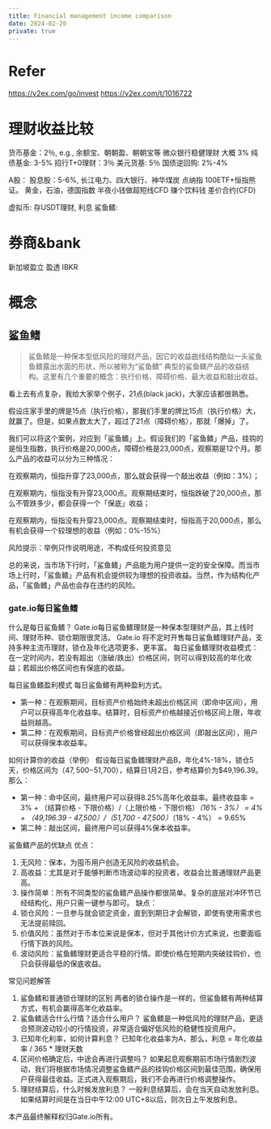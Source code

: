 ```yaml
---
title: Financial management income comparison
date: 2024-02-20
private: true
---
```

# Refer
https://v2ex.com/go/invest
    https://v2ex.com/t/1016722

# 理财收益比较
货币基金：2％, e.g., 余额宝、朝朝盈、朝朝宝等
    微众银行稳健理财 大概 3%
纯债基金: 3-5%
招行T+0理财：3％
美元货基: 5％
国债逆回购: 2%-4%

A股：
    股息股：5-6%, 长江电力、四大银行、神华煤炭
点纳指 100ETF+恒指熊证。
黄金，石油，德国指数
半夜小钱做超短线CFD 赚个饮料钱
    差价合约(CFD)

虚拟币:
    存USDT理财, 利息
    鲨鱼鳍:

# 券商&bank
新加坡盈立
盈透 IBKR

# 概念
## 鲨鱼鳍

> 鲨鱼鳍是一种保本型低风险的理财产品，因它的收益曲线结构酷似一头鲨鱼鱼鳍露出水面的形状，所以被称为“鲨鱼鳍”
典型的鲨鱼鳍产品的收益结构。这里有几个重要的概念：执行价格、障碍价格、最大收益和敲出收益。

看上去有点复杂，我给大家举个例子，21点(black jack)，大家应该都很熟悉。

假设庄家手里的牌是15点（执行价格），那我们手里的牌比15点（执行价格）大，就赢了。但是，如果点数太大了，超过了21点（障碍价格），那就「爆掉」了。

我们可以将这个案例，对应到「鲨鱼鳍」上。假设我们的「鲨鱼鳍」产品，挂钩的是恒生指数，执行价格是20,000点，障碍价格是23,000点，观察期是12个月。那么产品的收益可以分为三种情况：

在观察期内，恒指升穿了23,000点，那么就会获得一个敲出收益（例如：3%）；

在观察期内，恒指没有升穿23,000点。观察期结束时，恒指跌破了20,000点，那么不管跌多少，都会获得一个「保底」收益；

在观察期内，恒指没有升穿23,000点。观察期结束时，恒指高于20,000点，那么有机会获得一个较理想的收益（例如：0%-15%）

风险提示：举例只作说明用途，不构成任何投资意见

总的来说，当市场下行时，「鲨鱼鳍」产品能为用户提供一定的安全保障。而当市场上行时，「鲨鱼鳍」产品有机会提供较为理想的投资收益。当然，作为结构化产品，「鲨鱼鳍」产品也会存在违约的风险。

### gate.io每日鲨鱼鳍
什么是每日鲨鱼鳍？
Gate.io每日鲨鱼鳍理财是一种保本型理财产品，其上线时间、理财币种、锁仓期限很灵活。 Gate.io 将不定时开售每日鲨鱼鳍理财产品，支持多种主流币理财，锁仓及年化选项更多、更丰富。
每日鲨鱼鳍理财收益模式：在一定时间内，若没有超出（涨破/跌出）价格区间，则可以得到较高的年化收益；若超出价格区间也有保底的收益。

每日鲨鱼鳍盈利模式
每日鲨鱼鳍有两种盈利方式。
- 第一种：在观察期间，目标资产价格始终未超出价格区间（即命中区间），用户可以获得高年化收益率。结算时，目标资产价格越接近价格区间上限，年收益则越高。
- 第二种：在观察期间，目标资产价格曾经超出价格区间（即敲出区间），用户可以获得保本收益率。


如何计算你的收益（举例）
假设每日鲨鱼鳍理财产品B，年化4%-18%，锁仓5天，价格区间为（$47,500-$51,700），结算日1月2日，参考结算价为$49,196.39。那么：
- 第一种：命中区间，最终用户可以获得8.25%高年化收益率。最终收益率 = 3% + （结算价格 - 下限价格）/（上限价格 - 下限价格）*（16% - 3%） = 4% + （49,196.39 - 47,500）/（51,700 - 47,500）*（18% - 4%） = 9.65%
- 第二种：敲出区间，最终用户可以获得4%保本收益率。

鲨鱼鳍产品的优缺点
优点：
1. 无风险：保本，为囤币用户创造无风险的收益机会。
2. 高收益：尤其是对于能够判断市场波动率的投资者，收益会比普通理财产品更高。
3. 操作简单：所有不同类型的鲨鱼鳍产品操作都很简单。复杂的底层对冲环节已经结构化，用户只需一键参与即可。
缺点：
1. 锁仓风险：一旦参与就会锁定资金，直到到期日才会解锁，即使有使用需求也无法提前赎回。
2. 价值风险：虽然对于币本位来说是保本，但对于其他计价方式来说，也要面临行情下跌的风险。
3. 波动风险：鲨鱼鳍理财更适合平稳的行情。即使价格在短期内突破挂钩价，也只会获得最低的保底收益。

常见问题解答
1. 鲨鱼鳍和普通锁仓理财的区别
两者的锁仓操作是一样的，但鲨鱼鳍有两种结算方式，有机会赢得高年化收益率。
2. 鲨鱼鳍适合什么行情？适合什么用户？
鲨鱼鳍是一种低风险的理财产品，更适合预测波动较小的行情投资，非常适合偏好低风险的稳健性投资用户。
3. 已知年化利率，如何计算利息？
已知年化收益率为A，那么，利息 = 年化收益率 / 365 * 理财天数
4. 区间价格确定后，中途会再进行调整吗？
如果起息观察期前市场行情剧烈波动，我们将根据市场情况调整鲨鱼鳍产品的挂钩价格区间到最佳范围，确保用户获得最佳收益。正式进入观察期后，我们不会再进行价格调整操作。
5. 理财结算后，什么时候发放利息？
一般利息结算后，会在当天自动发放利息。如果结算时间是在当日中午12:00 UTC+8以后，则次日上午发放利息。

本产品最终解释权归Gate.io所有。